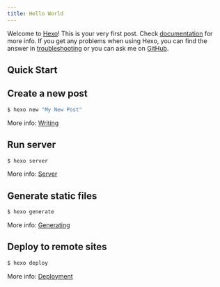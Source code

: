 ```yaml
---
title: Hello World
---
```

Welcome to [Hexo](https://hexo.io/)! This is your very first post. Check [documentation](https://hexo.io/docs/) for more info. If you get any problems when using Hexo, you can find the answer in [troubleshooting](https://hexo.io/docs/troubleshooting.html) or you can ask me on [GitHub](https://github.com/hexojs/hexo/issues).


<!-- more -->


## Quick Start

## Create a new post

``` bash
$ hexo new "My New Post"
```

More info: [Writing](https://hexo.io/docs/writing.html)

## Run server

``` bash
$ hexo server
```

More info: [Server](https://hexo.io/docs/server.html)

## Generate static files

``` bash
$ hexo generate
```

More info: [Generating](https://hexo.io/docs/generating.html)

## Deploy to remote sites

``` bash
$ hexo deploy
```

More info: [Deployment](https://hexo.io/docs/deployment.html)

